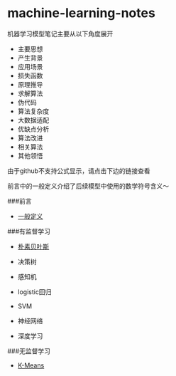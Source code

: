 # machine-learning-notes

机器学习模型笔记主要从以下角度展开

* 主要思想
* 产生背景
* 应用场景
* 损失函数
* 原理推导
* 求解算法
* 伪代码
* 算法复杂度
* 大数据适配
* 优缺点分析
* 算法改进
* 相关算法
* 其他领悟

由于github不支持公式显示，请点击下边的链接查看

前言中的一般定义介绍了后续模型中使用的数学符号含义～

###前言

* [一般定义](https://www.zybuluo.com/Libaier/note/444119)


###有监督学习

* [朴素贝叶斯](https://www.zybuluo.com/Libaier/note/444055)

* 决策树

* 感知机

* logistic回归

* SVM

* 神经网络

* 深度学习


###无监督学习

* [K-Means](https://www.zybuluo.com/Libaier/note/444574)

